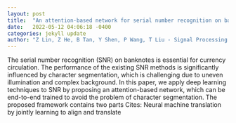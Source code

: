 ```yaml
---
layout: post
title:  "An attention-based network for serial number recognition on banknotes"
date:   2022-05-12 04:06:18 -0400
categories: jekyll update
author: "Z Lin, Z He, B Tan, Y Shen, P Wang, T Liu - Signal Processing: Image Communication, 2022"
---
```

The serial number recognition (SNR) on banknotes is essential for currency circulation. The performance of the existing SNR methods is significantly influenced by character segmentation, which is challenging due to uneven illumination and complex background. In this paper, we apply deep learning techniques to SNR by proposing an attention-based network, which can be end-to-end trained to avoid the problem of character segmentation. The proposed framework contains two parts Cites: Neural machine translation by jointly learning to align and translate
